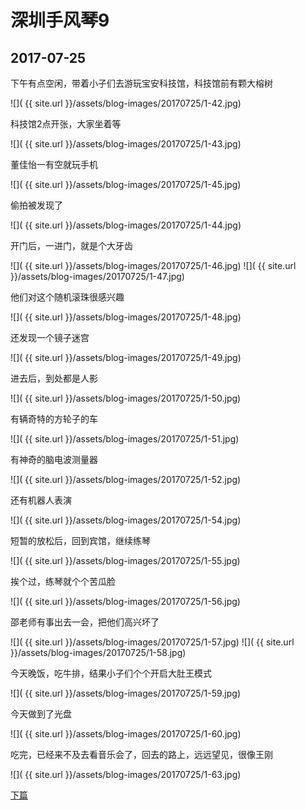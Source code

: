深圳手风琴9
====================

2017-07-25
------------------------

下午有点空闲，带着小子们去游玩宝安科技馆，科技馆前有颗大榕树

![]( {{ site.url }}/assets/blog-images/20170725/1-42.jpg)

科技馆2点开张，大家坐着等

![]( {{ site.url }}/assets/blog-images/20170725/1-43.jpg)

董佳怡一有空就玩手机

![]( {{ site.url }}/assets/blog-images/20170725/1-45.jpg)

偷拍被发现了

![]( {{ site.url }}/assets/blog-images/20170725/1-44.jpg)

开门后，一进门，就是个大牙齿

![]( {{ site.url }}/assets/blog-images/20170725/1-46.jpg)
![]( {{ site.url }}/assets/blog-images/20170725/1-47.jpg)

他们对这个随机滚珠很感兴趣

![]( {{ site.url }}/assets/blog-images/20170725/1-48.jpg)

还发现一个镜子迷宫

![]( {{ site.url }}/assets/blog-images/20170725/1-49.jpg)

进去后，到处都是人影

![]( {{ site.url }}/assets/blog-images/20170725/1-50.jpg)

有辆奇特的方轮子的车

![]( {{ site.url }}/assets/blog-images/20170725/1-51.jpg)

有神奇的脑电波测量器

![]( {{ site.url }}/assets/blog-images/20170725/1-52.jpg)

还有机器人表演

![]( {{ site.url }}/assets/blog-images/20170725/1-54.jpg)

短暂的放松后，回到宾馆，继续练琴

![]( {{ site.url }}/assets/blog-images/20170725/1-55.jpg)

挨个过，练琴就个个苦瓜脸

![]( {{ site.url }}/assets/blog-images/20170725/1-56.jpg)

邵老师有事出去一会，把他们高兴坏了

![]( {{ site.url }}/assets/blog-images/20170725/1-57.jpg)
![]( {{ site.url }}/assets/blog-images/20170725/1-58.jpg)

今天晚饭，吃牛排，结果小子们个个开启大肚王模式

![]( {{ site.url }}/assets/blog-images/20170725/1-59.jpg)

今天做到了光盘

![]( {{ site.url }}/assets/blog-images/20170725/1-60.jpg)

吃完，已经来不及去看音乐会了，回去的路上，远远望见，很像王刚

![]( {{ site.url }}/assets/blog-images/20170725/1-63.jpg)

[下篇](/2017/07/26/深圳手风琴10.html)